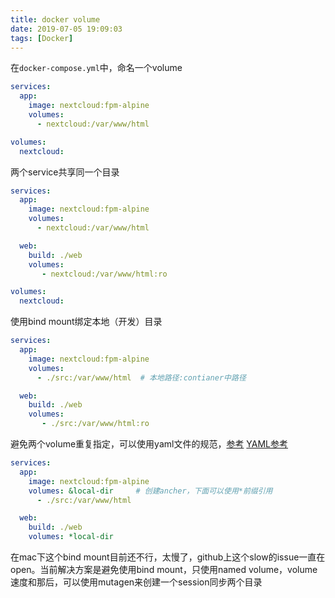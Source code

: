 ```yaml
---
title: docker volume
date: 2019-07-05 19:09:03
tags: [Docker]
---
```


在`docker-compose.yml`中，命名一个volume

```yaml
services:
  app:
    image: nextcloud:fpm-alpine
    volumes:
      - nextcloud:/var/www/html

volumes:
  nextcloud:
```

两个service共享同一个目录

```yaml
services:
  app:
    image: nextcloud:fpm-alpine
    volumes:
      - nextcloud:/var/www/html

  web:
    build: ./web
    volumes:
       - nextcloud:/var/www/html:ro

volumes:
  nextcloud:
```

使用bind mount绑定本地（开发）目录

```yaml
services:
  app:
    image: nextcloud:fpm-alpine
    volumes:
      - ./src:/var/www/html  # 本地路径:contianer中路径

  web:
    build: ./web
    volumes:
       - ./src:/var/www/html:ro
```

避免两个volume重复指定，可以使用yaml文件的规范，[参考][1] [YAML参考][2]

```yaml
services:
  app:
    image: nextcloud:fpm-alpine
    volumes: &local-dir     # 创建ancher，下面可以使用*前缀引用
      - ./src:/var/www/html

  web:
    build: ./web
    volumes: *local-dir
```

在mac下这个bind mount目前还不行，太慢了，github上这个slow的issue一直在open。当前解决方案是避免使用bind mount，只使用named volume，volume速度和那后，可以使用mutagen来创建一个session同步两个目录


[1]: https://stackoverflow.com/a/42092050/3381650
[2]: https://blog.daemonl.com/2016/02/yaml.html

